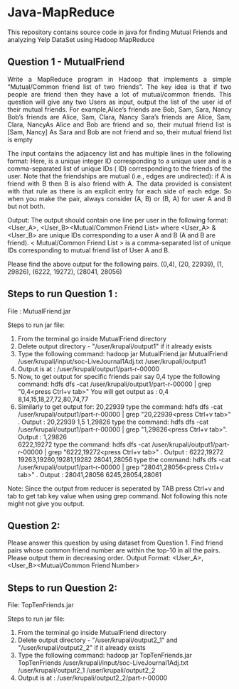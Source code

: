 # Java-MapReduce
This repository contains source code in java for finding Mutual Friends and analyzing Yelp DataSet using Hadoop MapReduce

## Question 1 - MutualFriend

<p align="justify">
Write a MapReduce program in Hadoop that implements a simple “Mutual/Common friend list of two friends". The key idea is that if two people are friend then they have a lot of mutual/common friends. This question will give any two Users as input, output the list of the user id of their mutual friends.
For example,Alice’s friends are Bob, Sam, Sara, Nancy Bob’s friends are Alice, Sam, Clara, Nancy Sara’s friends are Alice, Sam, Clara, NancyAs Alice and Bob are friend and so, their mutual friend list is [Sam, Nancy]
As Sara and Bob are not friend and so, their mutual friend list is empty
</p>

<p align="justify">
The input contains the adjacency list and has multiple lines in the following format:
<User><TAB><Friends>
Here, <User> is a unique integer ID corresponding to a unique user and <Friends> is a comma-separated list of unique IDs (<User> ID) corresponding to the friends of the user. Note that the friendships are mutual (i.e., edges are undirected): if A is friend with B then B is also friend with A. The data provided is consistent with that rule as there is an explicit entry for each side of each edge. So when you make the pair, always consider (A, B) or (B, A) for user A and B but not both.  

Output: The output should contain one line per user in the following format:
<User_A>, <User_B><TAB><Mutual/Common Friend List>
where <User_A> & <User_B> are unique IDs corresponding to a user A and B (A and B are friend). < Mutual/Common Friend List > is a comma-separated list of unique IDs corresponding to mutual friend list of User A and B.
  </p>
 Please find the above output for the following pairs.
(0,4), (20, 22939), (1, 29826), (6222, 19272), (28041, 28056)

## Steps to run Question 1 :

File : MutualFriend.jar

Steps to run jar file:

1. From the terminal go inside MutualFriend directory
2. Delete output directory - "/user/krupali/output1" if it already exists
3. Type the following command: hadoop jar MutualFriend.jar MutualFriend /user/krupali/input/soc-LiveJournal1Adj.txt /user/krupali/output1
4. Output is at : /user/krupali/output1/part-r-00000 
5. Now, to get output for specific friends pair say 0,4 type the following command: hdfs dfs -cat /user/krupali/output1/part-r-00000 | grep "0,4<press Ctrl+v tab>"
You will get output as : 0,4	8,14,15,18,27,72,80,74,77
6. Similarly to get output for:
20,22939 	type the command: hdfs dfs -cat /user/krupali/output1/part-r-00000 | grep "20,22939<press Ctrl+v tab>" . 
Output : 20,22939	1,5
1,29826 	type the command: hdfs dfs -cat /user/krupali/output1/part-r-00000 | grep "1,29826<press Ctrl+v tab>". 
Output : 1,29826	
6222,19272	type the command: hdfs dfs -cat /user/krupali/output1/part-r-00000 | grep "6222,19272<press Ctrl+v tab>" . 
Output : 6222,19272	19263,19280,19281,19282
28041,28056	type the command: hdfs dfs -cat /user/krupali/output1/part-r-00000 | grep "28041,28056<press Ctrl+v tab>" . 
Output : 28041,28056	6245,28054,28061

Note: Since the output from reducer is seperated by TAB press Ctrl+v and tab to get tab key value when using grep command. Not following this note might not give you output.

## Question 2: 

Please answer this question by using dataset from Question 1.
Find friend pairs whose common friend number are within the top-10 in all the pairs. Please output them in decreasing order.
Output Format:
<User_A>, <User_B><TAB><Mutual/Common Friend Number>

## Steps to run Question 2:

File: TopTenFriends.jar

Steps to run jar file:

1. From the terminal go inside MutualFriend directory
2. Delete output directory - "/user/krupali/output2_1" and "/user/krupali/output2_2" if it already exists
3. Type the following command:  hadoop jar TopTenFriends.jar TopTenFriends /user/krupali/input/soc-LiveJournal1Adj.txt /user/krupali/output2_1 /user/krupali/output2_2
4. Output is at : /user/krupali/output2_2/part-r-00000




